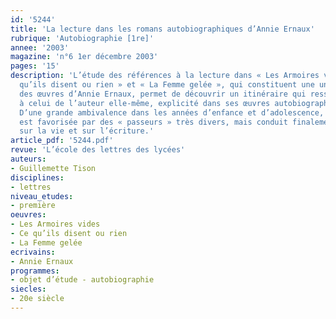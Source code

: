 ```yaml
---
id: '5244'
title: 'La lecture dans les romans autobiographiques d’Annie Ernaux'
rubrique: 'Autobiographie [1re]'
annee: '2003'
magazine: 'n°6 1er décembre 2003'
pages: '15'
description: 'L’étude des références à la lecture dans « Les Armoires vides », « Ce
  qu’ils disent ou rien » et « La Femme gelée », qui constituent une unité dans l’ensemble
  des œuvres d’Annie Ernaux, permet de découvrir un itinéraire qui ressemble beaucoup
  à celui de l’auteur elle-même, explicité dans ses œuvres autobiographiques ultérieures.
  D’une grande ambivalence dans les années d’enfance et d’adolescence, la lecture
  est favorisée par des « passeurs » très divers, mais conduit finalement à l’ouverture
  sur la vie et sur l’écriture.'
article_pdf: '5244.pdf'
revue: 'L’école des lettres des lycées'
auteurs:
- Guillemette Tison
disciplines:
- lettres
niveau_etudes:
- première
oeuvres:
- Les Armoires vides
- Ce qu’ils disent ou rien
- La Femme gelée
ecrivains:
- Annie Ernaux
programmes:
- objet d’étude - autobiographie
siecles:
- 20e siècle
---
```


